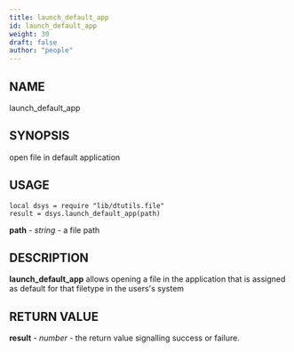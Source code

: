 ```yaml
---
title: launch_default_app
id: launch_default_app
weight: 30
draft: false
author: "people"
---
```


## NAME

launch_default_app

## SYNOPSIS

open file in default application

## USAGE
```
local dsys = require "lib/dtutils.file"
result = dsys.launch_default_app(path)
```
**path** - _string_ - a file path

## DESCRIPTION

**launch_default_app** allows opening a file in the application that is assigned as default 
for that filetype in the users's system

## RETURN VALUE

**result** - _number_ - the return value signalling success or failure.
